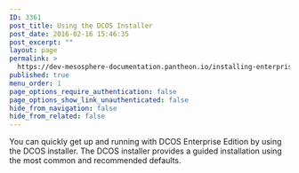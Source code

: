 ```yaml
---
ID: 3361
post_title: Using the DCOS Installer
post_date: 2016-02-16 15:46:35
post_excerpt: ""
layout: page
permalink: >
  https://dev-mesosphere-documentation.pantheon.io/installing-enterprise-edition-1-6/dcos-installer/
published: true
menu_order: 1
page_options_require_authentication: false
page_options_show_link_unauthenticated: false
hide_from_navigation: false
hide_from_related: false
---
```

You can quickly get up and running with DCOS Enterprise Edition by using the DCOS installer. The DCOS installer provides a guided installation using the most common and recommended defaults.